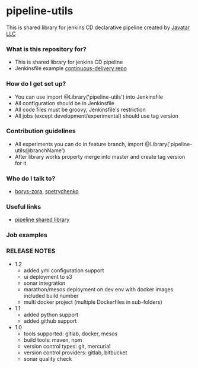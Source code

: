 # pipeline-utils #

This is shared library for jenkins CD declarative pipeline created by [Javatar LLC](https://javatar.pro/)

### What is this repository for? ###

* This is shared library for jenkins CD pipeline
* Jenkinsfile example [continuous-delivery repo](https://github.com/JavatarPro/declarative-pipeline)

### How do I get set up? ###

* You can use import @Library('pipeline-utils') into Jenkinsfile
* All configuration should be in Jenkinsfile
* All code files must be groovy, Jenkinsfile's restriction
* All jobs (except development/experimental) should use tag version

### Contribution guidelines ###

* All experiments you can do in feature branch, import @Library('pipeline-utils@branchName')
* After library works property merge into master and create tag version for it

### Who do I talk to? ###

* [borys-zora](mailto:borys.zora@javatar.pro), [spetrychenko](mailto:serhii.petrychenko@javatar.pro)

### Useful links ###

* [pipeline shared library](https://jenkins.io/doc/book/pipeline/shared-libraries/)

### Job examples ###


### RELEASE NOTES ###

* 1.2
    - added yml configuration support
    - ui deployment to s3
    - sonar integration
    - marathon/mesos deployment on dev env with docker images included build number
    - multi docker project (multiple Dockerfiles in sub-folders)
* 1.1
    - added python support
    - added github support
* 1.0
    - tools supported: gitlab, docker, mesos
    - build tools: maven, npm
    - version control types: git, mercurial
    - version control providers: gitlab, bitbucket
    - sonar quality check
